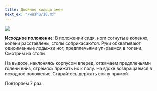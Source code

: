 ```yaml
---
title: Двойное кольцо змеи
next_ex: "/wushu/18.md"
---
```




![](../img/17.png)

**Исходное положение:** В положении сидя, ноги согнуты в коленях, колени
расставлены, стопы соприкасаются. Руки обхватывают одноименные лодыжки ног,
предплечьями упираемся в голени. Смотрим на стопы.

На выдохе, наклоняясь корпусом вперед, отжимаем предплечьями голени вниз,
стремясь прижать их к полу. На вдохе возвращаемся в исходное положение.
Старайтесь держать спину прямой.

Повторяем 7 раз.

